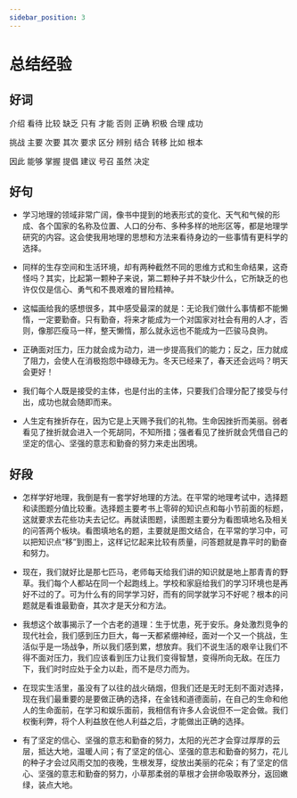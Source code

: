 ```yaml
---
sidebar_position: 3
---
```


# 总结经验

## 好词

介绍 看待 比较 缺乏 只有 才能 否则 正确 积极 合理 成功

挑战 主要 次要 其次 要求 区分 辨别 结合 转移 比如 根本

因此 能够 掌握 提倡 建议 号召 虽然 决定

## 好句

- 学习地理的领域非常广阔，像书中提到的地表形式的变化、天气和气候的形成、各个国家的名称及位置、人口的分布、多种多样的地形区等，都是地理学研究的内容。这会使我用地理的思想和方法来看待身边的一些事情有更科学的选择。

- 同样的生存空间和生活环境，却有两种截然不同的思维方式和生命结果，这奇怪吗？其实，比起第一颗种子来说，第二颗种子并不缺少什么，它所缺乏的也许仅仅是信心、勇气和不畏艰难的冒险精神。

- 这幅画给我的感想很多，其中感受最深的就是：无论我们做什么事情都不能懒惰，一定要勤奋。只有勤奋，将来才能成为一个对国家对社会有用的人才，否则，像那匹瘦马一样，整天懒惰，那么就永远也不能成为一匹骏马良驹。

- 正确面对压力，压力就会成为动力，进一步提高我们的能力；反之，压力就成了阻力，会使人在消极抱怨中碌碌无为。冬天已经来了，春天还会远吗？明天会更好！

- 我们每个人既是接受的主体，也是付出的主体，只要我们合理分配了接受与付出，成功也就会随即而来。

- 人生定有挫折存在，因为它是上天赐予我们的礼物。生命因挫折而美丽。弱者看见了挫折就会进入一个死胡同，不知所措；强者看见了挫折就会凭借自己的坚定的信心、坚强的意志和勤奋的努力来走出困境。

## 好段

- 怎样学好地理，我倒是有一套学好地理的方法。在平常的地理考试中，选择题和读图题分值比较重。选择题主要考书上零碎的知识点和每小节前面的标题，这就要求去花些功夫去记忆。再就读图题，读图题主要分为看图填地名及相关的问答两个板块。看图填地名的题，主要就是图文结合，在平常的学习中，可以把知识点“移”到图上，这样记忆起来比较有质量，问答题就是靠平时的勤奋和努力。

- 现在，我们就好比是那七匹马，老师每天给我们讲的知识就是地上那青青的野草。我们每个人都站在同一个起跑线上。学校和家庭给我们的学习环境也是再好不过的了。可为什么有的同学学习好，而有的同学就学习不好呢？根本的问题就是看谁最勤奋，其次才是天分和方法。

- 我想这个故事揭示了一个古老的道理：生于忧患，死于安乐。身处激烈竞争的现代社会，我们感到压力巨大，每一天都紧绷神经，面对一个又一个挑战，生活似乎是一场战争，所以我们感到累，想放弃。我们不说生活的艰辛让我们不得不面对压力，我们应该看到压力让我们变得智慧，变得所向无敌。在压力下，我们时时应处于全力以赴，而不是尽力而为。

- 在现实生活里，虽没有了以往的战火硝烟，但我们还是无时无刻不面对选择，现在我们最重要的是要做正确的选择，在金钱和道德面前，在自己的生命和他人的生命面前，在学习和娱乐面前，我相信有许多人会说但不一定会做。我们权衡利弊，将个人利益放在他人利益之后，才能做出正确的选择。

- 有了坚定的信心、坚强的意志和勤奋的努力，太阳的光芒才会穿过厚厚的云层，抵达大地，温暖人间；有了坚定的信心、坚强的意志和勤奋的努力，花儿的种子才会过风雨交加的夜晚，生根发芽，绽放出美丽的花朵；有了坚定的信心、坚强的意志和勤奋的努力，小草那柔弱的草根才会拼命吸取养分，返回嫩绿，装点大地。
